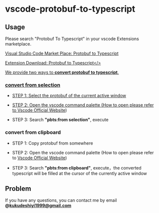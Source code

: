 # vscode-protobuf-to-typescript

## Usage

Please search "Protobuf To Typescript" in your vscode Extensions marketplace.

[Visual Studio Code Market Place: Protobuf to Typescript](https://marketplace.visualstudio.com/items?itemName=yishi.vscode-protobuf-to-typescript)

<a href="vscode:extension/yishi.vscode-protobuf-to-typescript">Extension Download: Protobuf to Typescript</>

We provide two ways to **convert protobuf to typescript**.

### convert from selection

- STEP 1: Select the protobuf of the current active window

- STEP 2: Open the vscode command palette (How to open please refer to [Vscode Official Website](https://code.visualstudio.com/docs/getstarted/userinterface#_command-palette))

- STEP 3: Search **"pbts:from selection"**, execute

### convert from clipboard

- STEP 1: Copy protobuf from somewhere

- STEP 2: Open the vscode command palette (How to open please refer to [Vscode Official Website](https://code.visualstudio.com/docs/getstarted/userinterface#_command-palette))

- STEP 3: Search **"pbts:from clipboard"**, execute，the converted typescript will be filled at the cursor of the currently active window

## Problem

If you have any questions, you can contact me by email **@kukudeshiyi1999@gmail.com**

